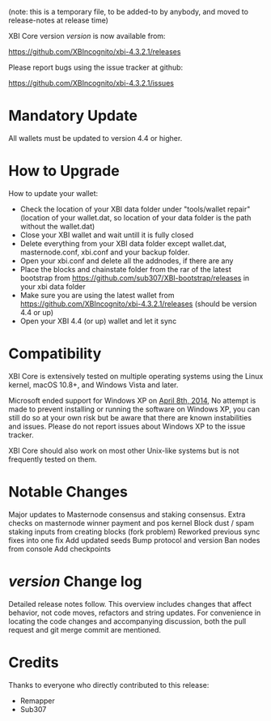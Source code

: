 (note: this is a temporary file, to be added-to by anybody, and moved to release-notes at release time)

XBI Core version *version* is now available from:

  <https://github.com/XBIncognito/xbi-4.3.2.1/releases>

Please report bugs using the issue tracker at github:

  <https://github.com/XBIncognito/xbi-4.3.2.1/issues>

Mandatory Update
==============

All wallets must be updated to version 4.4 or higher.

How to Upgrade
==============

How to update your wallet:
- Check the location of your XBI data folder under "tools/wallet repair" (location of your wallet.dat, so location of your data folder is the path without the wallet.dat)
- Close your XBI wallet and wait untill it is fully closed
- Delete everything from your XBI data folder except wallet.dat, masternode.conf, xbi.conf and your backup folder.
- Open your xbi.conf and delete all the addnodes, if there are any
- Place the blocks and chainstate folder from the rar of the latest bootstrap from https://github.com/sub307/XBI-bootstrap/releases in your xbi data folder
- Make sure you are using the latest wallet from https://github.com/XBIncognito/xbi-4.3.2.1/releases (should be version 4.4 or up)
- Open your XBI 4.4 (or up) wallet and let it sync

Compatibility
==============

XBI Core is extensively tested on multiple operating systems using
the Linux kernel, macOS 10.8+, and Windows Vista and later.

Microsoft ended support for Windows XP on [April 8th, 2014](https://www.microsoft.com/en-us/WindowsForBusiness/end-of-xp-support),
No attempt is made to prevent installing or running the software on Windows XP, you
can still do so at your own risk but be aware that there are known instabilities and issues.
Please do not report issues about Windows XP to the issue tracker.

XBI Core should also work on most other Unix-like systems but is not
frequently tested on them.

Notable Changes
===============

Major updates to Masternode consensus and staking consensus.
Extra checks on masternode winner payment and pos kernel
Block dust / spam staking inputs from creating blocks (fork problem)
Reworked previous sync fixes into one fix
Add updated seeds
Bump protocol and version
Ban nodes from console
Add checkpoints

*version* Change log
=================

Detailed release notes follow. This overview includes changes that affect
behavior, not code moves, refactors and string updates. For convenience in locating
the code changes and accompanying discussion, both the pull request and
git merge commit are mentioned.


Credits
=======

Thanks to everyone who directly contributed to this release:
- Remapper
- Sub307


